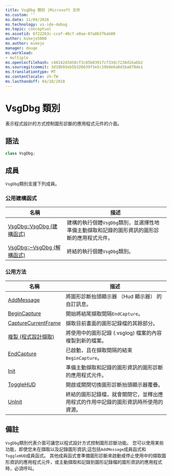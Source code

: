```yaml
---
title: VsgDbg 類別 |Microsoft 文件
ms.custom: ''
ms.date: 11/04/2016
ms.technology: vs-ide-debug
ms.topic: conceptual
ms.assetid: 6722263c-ccef-40c7-a0ae-87a863fbab00
author: mikejo5000
ms.author: mikejo
manager: douge
ms.workload:
- multiple
ms.openlocfilehash: c48142d3458cf3c85b0391fcf33dc7238d16abb2
ms.sourcegitcommit: 3d10b93eb5b326639f3e5c19b9e6a8d1ba078de1
ms.translationtype: MT
ms.contentlocale: zh-TW
ms.lasthandoff: 04/18/2018
---
```

# <a name="vsgdbg-class"></a>VsgDbg 類別
表示程式設計的方式控制圖形診斷的應用程式元件的介面。  
  
## <a name="syntax"></a>語法  
  
```C++  
class VsgDbg;  
```  
  
## <a name="members"></a>成員  
 `VsgDbg`類別支援下列成員。  
  
### <a name="public-constructors"></a>公用建構函式  
  
|名稱|描述|  
|----------|-----------------|  
|[VsgDbg::VsgDbg (建構函式)](vsgdbg-vsgdbg-constructor.md)|建構的執行個體`VsgDbg`類別，並選擇性地準備主動擷取和記錄的圖形資訊的圖形診斷的應用程式元件。|  
|[VsgDbg::~VsgDbg (解構函式)](vsgdbg-tilde-vsgdbg-destructor.md)|終結的執行個體`VsgDbg`類別。|  
  
### <a name="public-methods"></a>公用方法  
  
|名稱|描述|  
|----------|-----------------|  
|[AddMessage](addmessage.md)|將圖形診斷抬頭顯示器 （Hud 顯示器） 的自訂訊息。|  
|[BeginCapture](begincapture.md)|開始將結尾擷取間隔`EndCapture`。|  
|[CaptureCurrentFrame](capturecurrentframe.md)|擷取目前畫面的圖形記錄檔的其餘部分。|  
|[複製 (程式設計擷取)](copy-programmatic-capture.md)|將使用中的圖形記錄 (.vsglog) 檔案的內容複製到新的檔案。|  
|[EndCapture](endcapture.md)|已啟動，且在擷取間隔的結束`BeginCapture`。|  
|[Init](init.md)|準備主動擷取和記錄的圖形資訊的圖形診斷的應用程式元件。|  
|[ToggleHUD](togglehud.md)|開啟或關閉切換圖形診斷抬頭顯示器覆疊。|  
|[UnInit](uninit.md)|終結的圖形記錄檔，就會關閉它，並釋出應用程式的作用中記錄的圖形資訊時所使用的資源。|  
  
## <a name="remarks"></a>備註  
 `VsgDbg`類別代表介面可讓您以程式設計方式控制圖形診斷功能。 您可以使用某些功能，即使您未在擷取以及記錄圖形資訊;這包括`AddMessage`成員函式和`ToggleHUD`成員函式。 其他成員函式會準備圖形診斷來啟動或停止使用中的擷取圖形資訊的應用程式元件，或主動擷取和記錄到圖形記錄檔的圖形資訊的應用程式時，必須呼叫。